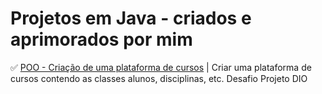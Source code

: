 # Projetos em Java - criados e aprimorados por mim

✅  [POO - Criação de uma plataforma de cursos](https://github.com/Carlos-CGS/ProjetosJava/tree/main/POO%20-%20Criar%20uma%20Plataforma%20Cursos) | Criar uma plataforma de cursos contendo as classes alunos, disciplinas, etc. Desafio Projeto DIO

